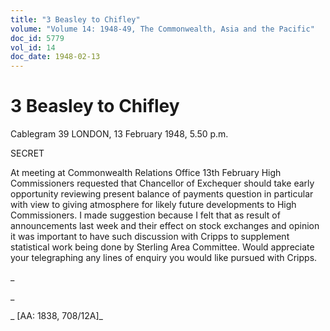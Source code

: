 ```yaml
---
title: "3 Beasley to Chifley"
volume: "Volume 14: 1948-49, The Commonwealth, Asia and the Pacific"
doc_id: 5779
vol_id: 14
doc_date: 1948-02-13
---
```


# 3 Beasley to Chifley

Cablegram 39 LONDON, 13 February 1948, 5.50 p.m.

SECRET

At meeting at Commonwealth Relations Office 13th February High Commissioners requested that Chancellor of Exchequer should take early opportunity reviewing present balance of payments question in particular with view to giving atmosphere for likely future developments to High Commissioners. I made suggestion because I felt that as result of announcements last week and their effect on stock exchanges and opinion it was important to have such discussion with Cripps to supplement statistical work being done by Sterling Area Committee. Would appreciate your telegraphing any lines of enquiry you would like pursued with Cripps.

_

_

_ [AA: 1838, 708/12A]_
